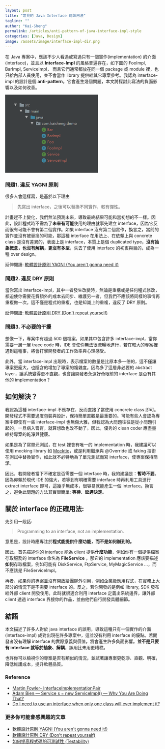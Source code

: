 ```yaml
---
layout: post
title: "常見的 Java Interface 錯誤用法"
tagline: ""
author: "Kai-Sheng"
permalink: /articles/anti-pattern-of-java-interface-impl-style
categories: [Java, Design]
image: /assets/image/interface-impl-dir.png
--- 
```


在 Java 專案中，應該不少人看過或寫過只有一個實作(implementation) 的介面 (interface)，並且以 **Interface-Impl** 的風格普遍存在，如下圖的 FooImpl, BarImpl, ServiceImpl，
而且它們通常都放在同一個 package 或 module 裡，也只給內部人員使用，並不會當作 library 提供給其它專案參考。我認為 interface-impl 的設計是個 **anti-pattern**。它會產生幾個問題，本文將探討此寫法的負面影響以及如何改善。 

![常見的 Interface 錯誤用法](/assets/image/interface-impl-dir.png?margin=vertical-medium)

### **問題1. 違反 YAGNI 原則**
很多人會這樣寫，是基於以下理由

>
> 先寫出 interface，之後可以替換不同實作，較有彈性。
>

計畫趕不上變化，我們無法預測未來，導致最終結果可能和當初想的不一樣。因此，設計程式時不需為了**未來有可能**使用的理由就事先建立 interface，因為它反而很有可能不會有第二個實作。如果 interface 沒有第二個實作，換言之，當前的實作並沒有被替換的可能，那這種 interface 在用法上、在依賴上與 concrete class 是沒有差異的，表面上是 interface，本質上是個 duplicated type，**沒有抽象概念，也沒有解耦，更沒有多型**，失去了使用 interface 的初衷與目的，成為一種 over design。

延伸閱讀: [軟體設計原則 YAGNI (You aren't gonna need it)](/articles/yagni-principle)

### **問題2. 違反 DRY 原則**
當你寫出 interface-impl，其中一者發生改變時，無論是重構或是任何程式修改，都迫使你需要花費額外的成本去同步、維護另一者，但我們不應該將同樣的事情再重複做一次。這不僅是程式的重複，也是知識上的重複，違反了 DRY 原則。

延伸閱讀: [軟體設計原則 DRY (Don't repeat yourself)](/articles/dry-principle) 

### **問題3. 不必要的干擾**
想像一下，專案中有超過 500 個檔案，如果其中包含許多 interface-impl，當你需要一層一層 trace code 時，IDE 會使你無法很流暢地進行，若在較大的專案裡遇到這種事，將會打擊開發者的工作效率與心理感受。

此外，當 interface-impl 出現時，表示檔案的數量是比原本多一倍的，這不僅讓專案更龐大，也隱含的增加了專案的複雜度，因為多了這層非必要的 abstract layer，讓系統變得更不直觀，也會讓開發者永遠好奇眼前的 interface 是否有其他的 implementation ?
 
## **如何解決？**
我認為這種 interface-impl 不應存在，反而直接了當使用 concrete class 即可。開發程式不需要過度包裝與設計，保持簡單直觀是最重要的。可能有些人會認為專案中即使有一些 interface-impl 也無傷大雅，但我認為大問題往往是從小問題引起的，一旦病入膏肓，就算想改也改不動了。因此，優秀的 clean coder 應盡量維持專案的乾淨與健康。

如果是為了寫單元測試，在 test 裡會有唯一的 implementation 時，我建議可以使用 mocking library 如 [Mocktio](https://site.mockito.org/)，或是利用繼承與 @Override 或 faking 技術在測試中替換實作，如此就不必特地為了單元測試而寫 interface，使專案保持簡潔。

因此，若開發者當下不確定是否需要一個 interface 時，我的建議是：**暫時不要**。因為仰賴於現代 IDE 的強大，若等到有明確需要 interface 時再利用工具進行 extract interface 即可，這幾乎無成本，很容易就能產生一個 interface。換言之，避免此問題的方法其實很簡單: **等待**、**延遲決定**。
 

## **關於 interface 的正確用法**:
先引用一段話:

> 
> Programming to an interface, not an implementation.
> 

意思是，設計時應專注於**程式能提供什麼功能，而不是如何辦到的。**

因此，首先描述你的 interface 能為 client 提供**什麼功能**，例如你有一個提供檔案存取服務的 interface 命名為 **FileService** ，那它的 implementation 應該要描述**如何**存取檔案，例如可能有 DiskService, FtpService, MyMagicService …，而不應該是 FileServiceImpl。

再者，如果你的專案並沒有開放給團隊外引用，例如企業級應用程式，在實務上大部分的情況下是不需要 interface 的。反之，若你開發的是例如 library, SDK 發布給外部 client 開發使用，此時就很適合利用 interface 定義出系統邊界，讓外部 client 透過 interface 界接你的作品，並由他們自行開發具體細節。

## **結語**
本文描述了許多人對於 java interface 的誤用，導致這種只有一個實作的介面 (interface-impl) 成對出現在許多專案中，這並沒有利用 interface 的優點。若開發者沒有理解 interface 的實際意義與價值，將會產生許多負面影響。**並不是只要有 interface 就等於抽象、解耦**，誤用比未用更糟糕。
 
也許你可以檢視你的專案是否有類似的情況，並試著讓專案更乾淨、直觀、明確，降低維護成本，提升軟體品質。

### **Reference**
- [Martin Fowler- InterfaceImplementationPair](https://martinfowler.com/bliki/InterfaceImplementationPair.html)
- [Adam Bien — Service s = new ServiceImpl() — Why You Are Doing That?](http://adambien.blog/roller/abien/entry/service_s_new_serviceimpl_why)
- [Do I need to use an interface when only one class will ever implement it?](https://softwareengineering.stackexchange.com/questions/159813/do-i-need-to-use-an-interface-when-only-one-class-will-ever-implement-it/159815#159815)

### **更多你可能會感興趣的文章**
- [軟體設計原則 YAGNI (You aren't gonna need it!)](/articles/yagni-principle)
- [軟體設計原則 DRY (Don't repeat yourself)](/articles/dry-principle)
- [如何提高程式碼的可測試性 (Testability)](/articles/testability)
